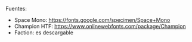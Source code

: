 Fuentes:

- Space Mono: https://fonts.google.com/specimen/Space+Mono
- Champion HTF: https://www.onlinewebfonts.com/package/Champion
- Faction: es descargable